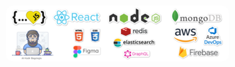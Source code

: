 <img alt="Hey there, I'm Ali. I'm a software developer" src="https://github.com/alikadir/alikadir/blob/master/js.png" style="border-radius: 15px !important;"/>


